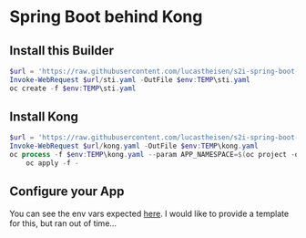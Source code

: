 # Spring Boot behind Kong


## Install this Builder
```powershell
$url = 'https://raw.githubusercontent.com/lucastheisen/s2i-spring-boot-kong/master'
Invoke-WebRequest $url/sti.yaml -OutFile $env:TEMP\sti.yaml
oc create -f $env:TEMP\sti.yaml
```

## Install Kong
```powershell
$url = 'https://raw.githubusercontent.com/lucastheisen/s2i-spring-boot-kong/master'
Invoke-WebRequest $url/kong.yaml -OutFile $env:TEMP\kong.yaml
oc process -f $env:TEMP\kong.yaml --param APP_NAMESPACE=$(oc project -q) | `
    oc apply -f -
```

## Configure your App
You can see the env vars expected [here](https://github.com/lucastheisen/s2i-spring-boot-kong/blob/master/s2i/bin/run).  I would like to provide a template for this, but ran out of time...